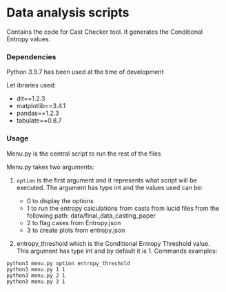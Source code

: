 # Data analysis scripts

Contains the code for Cast Checker tool. It generates the Conditional Entropy values.

### Dependencies
Python 3.9.7 has been used at the time of development

Let ibraries used:
- dit==1.2.3
- matplotlib==3.4.1
- pandas==1.2.3
- tabulate==0.8.7


### Usage

Menu.py is the central script to run the rest of the files

Menu.py takes two arguments:
1. `option` is the first argument and it represents what script will be executed. The argument has type int and the values used can be:
	- 0 to display the options
	- 1 to run the entropy calculations from casts from lucid files from the following path: data/final_data_casting_paper
	- 2 to flag cases from Entropy.json 
	- 3 to create plots from entropy.json

2. entropy_threshold which is the Conditional Entropy Threshold value. This argument has type int and by default it is 1. 
Commands examples:
```
python3 menu.py option entropy_threshold
python3 menu.py 1 1
python3 menu.py 2 1
python3 menu.py 3 1
```

